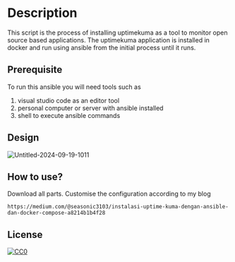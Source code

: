 # Description

This script is the process of installing uptimekuma as a tool to monitor open source based applications. The uptimekuma application is installed in docker and run using ansible from the initial process until it runs.

## Prerequisite
To run this ansible you will need tools such as
1. visual studio code as an editor tool
2. personal computer or server with ansible installed
3. shell to execute ansible commands

## Design

![Untitled-2024-09-19-1011](https://github.com/user-attachments/assets/be05054c-d346-4b24-be61-4fe54abd29a2)

## How to use?

Download all parts. Customise the configuration according to my blog
```
https://medium.com/@seasonic3103/instalasi-uptime-kuma-dengan-ansible-dan-docker-compose-a8214b1b4f28
```
## License

[![CC0](http://mirrors.creativecommons.org/presskit/buttons/88x31/svg/cc-zero.svg)](LICENSE)
